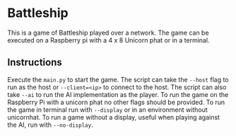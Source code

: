 # Battleship
This is a game of Battleship played over a network.
The game can be executed on a Raspberry pi with a 4 x 8 Unicorn phat or in a terminal.

## Instructions
Execute the `main.py` to start the game.
The script can take the `--host` flag to run as the host or `--client=<ip>` to connect to the host.
The script can also take `--ai` to run the AI implementation as the player.
To run the game on the Raspberry Pi with a unicorn phat no other flags should be provided.
To run the game in terminal run with `--display` or in an environment without unicornhat.
To run a game without a display, useful when playing against the AI, run with `--no-display`.
